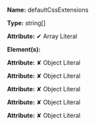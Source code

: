**Name:** defaultCssExtensions

**Type:** string[]

**Attribute:** ✔ Array Literal

**Element(s):**

**Attribute:** ✘ Object Literal

**Attribute:** ✘ Object Literal

**Attribute:** ✘ Object Literal

**Attribute:** ✘ Object Literal

**Attribute:** ✘ Object Literal

